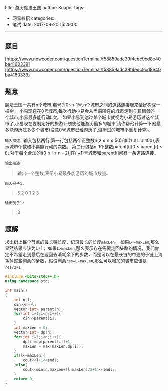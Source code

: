 title: 游历魔法王国
author: Keaper
tags:
  - 网易校招
categories:
  - 笔试
date: 2017-09-20 15:29:00
---
## 题目
[https://www.nowcoder.com/questionTerminal/f58859adc39f4edc9cd8e40ba4160339](https://www.nowcoder.com/questionTerminal/f58859adc39f4edc9cd8e40ba4160339)
## 题意
魔法王国一共有n个城市,编号为0~n-1号,n个城市之间的道路连接起来恰好构成一棵树。
小易现在在0号城市,每次行动小易会从当前所在的城市走到与其相邻的一个城市,小易最多能行动L次。
如果小易到达过某个城市就视为小易游历过这个城市了,小易现在要制定好的旅游计划使他能游历最多的城市,请你帮他计算一下他最多能游历过多少个城市(注意0号城市已经游历了,游历过的城市不重复计算)。

`输入描述:`
输入包括两行,第一行包括两个正整数n(2 ≤ n ≤ 50)和L(1 ≤ L ≤ 100),表示城市个数和小易能行动的次数。
第二行包括n-1个整数parent[i](0 ≤ parent[i] ≤ i), 对于每个合法的i(0 ≤ i ≤ n - 2),在(i+1)号城市和parent[i]间有一条道路连接。


`输出描述:`
>输出一个整数,表示小易最多能游历的城市数量。

`输入例子1:`
>5 2
>0 1 2 3

`输出例子1:`
>3

## 题解
求出树上每个节点的最长链长度，记录最长的长度`maxLen`。
如果`L<=maxLen`,那么显然结果应该为L+1；
如果`L>maxLen`,那么表示存在需要走回头路的情况，我们肯定不希望走到最后在返回去消耗余下的步数，而是可以在最长链的中途的子链上消耗掉这些剩余的步数，假设剩余`res=L-maxLen`,那么可以增加的城市应该是`res/2+1`。
```cpp
#include <bits/stdc++.h>
using namespace std;
 
int main()
{
    int n,l;
    cin>>n>>l;
    vector<int> parent(n);
    for(int i=1;i<n;i++){
        cin>>parent[i];
    }
    int maxLen = 0;
    vector<int> dp(n);
    for(int i=1;i<n;i++){
        dp[i]=dp[parent[i]]+1;
        maxLen = max(maxLen,dp[i]);
    }
    if(l<=maxLen){
        cout<<l+1<<endl;
    }else{
        cout<<min(n,maxLen+(l-maxLen)/2+1)<<endl;;
    }
    return 0;
}
```